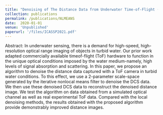 ```yaml
---
title: "Denoising of The Distance Data from Underwater Time-of-Flight (ToF) Cameras"
collection: publications
permalink: /publications/NLMEANS
date:  2020-01-01
venue: 'Unpublished'
paperurl: '/files/ICASSP2021.pdf'
---
```


Abstract: In underwater sensing, there is a demand for high-speed, high-resolution optical range imaging of objects in turbid water. Our prior work adapted commercially available timeof-flight (ToF) hardware to function in the unique optical conditions imposed by the water medium-namely, high levels of signal absorption and scattering. In this paper, we propose an algorithm to denoise the distance data captured with a ToF camera in turbid water conditions. To this effect, we use a 2-parameter scale-space generated by the iterative nonlocal means filter to denoise the DCS data. We then use these denoised DCS data to reconstruct the denoised distance image. We test the algorithm on data obtained from a simulated optical channel as well as real experimental ToF data. Compared with the local denoising methods, the results obtained with the proposed algorithm provide demonstrably improved distance images.
